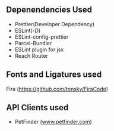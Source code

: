 ## Depenendencies Used

- Prettier(Developer Dependency)
- ESLint(-D)
- ESLint-config-prettier
- Parcel-Bundler
- ESLint plugin for jsx
- Reach Router

## Fonts and Ligatures used

Fira (https://github.com/tonsky/FiraCode)

## API Clients used

- PetFinder (www.petfinder.com)
  


